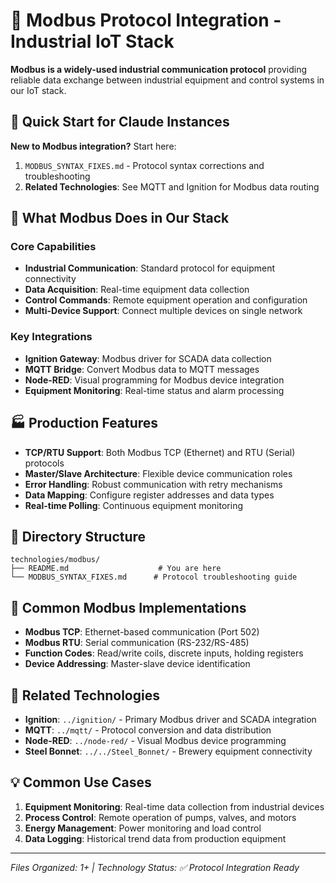 # 🔌 Modbus Protocol Integration - Industrial IoT Stack

**Modbus is a widely-used industrial communication protocol** providing reliable data exchange between industrial equipment and control systems in our IoT stack.

## 🚀 Quick Start for Claude Instances

**New to Modbus integration?** Start here:
1. `MODBUS_SYNTAX_FIXES.md` - Protocol syntax corrections and troubleshooting
2. **Related Technologies**: See MQTT and Ignition for Modbus data routing

## 🎯 What Modbus Does in Our Stack

### Core Capabilities
- **Industrial Communication**: Standard protocol for equipment connectivity
- **Data Acquisition**: Real-time equipment data collection
- **Control Commands**: Remote equipment operation and configuration
- **Multi-Device Support**: Connect multiple devices on single network

### Key Integrations
- **Ignition Gateway**: Modbus driver for SCADA data collection
- **MQTT Bridge**: Convert Modbus data to MQTT messages
- **Node-RED**: Visual programming for Modbus device integration
- **Equipment Monitoring**: Real-time status and alarm processing

## 🏭 Production Features

- **TCP/RTU Support**: Both Modbus TCP (Ethernet) and RTU (Serial) protocols
- **Master/Slave Architecture**: Flexible device communication roles
- **Error Handling**: Robust communication with retry mechanisms
- **Data Mapping**: Configure register addresses and data types
- **Real-time Polling**: Continuous equipment monitoring

## 📂 Directory Structure

```
technologies/modbus/
├── README.md                    # You are here
└── MODBUS_SYNTAX_FIXES.md      # Protocol troubleshooting guide
```

## 🔧 Common Modbus Implementations

- **Modbus TCP**: Ethernet-based communication (Port 502)
- **Modbus RTU**: Serial communication (RS-232/RS-485)
- **Function Codes**: Read/write coils, discrete inputs, holding registers
- **Device Addressing**: Master-slave device identification

## 🔗 Related Technologies

- **Ignition**: `../ignition/` - Primary Modbus driver and SCADA integration
- **MQTT**: `../mqtt/` - Protocol conversion and data distribution
- **Node-RED**: `../node-red/` - Visual Modbus device programming
- **Steel Bonnet**: `../../Steel_Bonnet/` - Brewery equipment connectivity

## 💡 Common Use Cases

1. **Equipment Monitoring**: Real-time data collection from industrial devices
2. **Process Control**: Remote operation of pumps, valves, and motors
3. **Energy Management**: Power monitoring and load control
4. **Data Logging**: Historical trend data from production equipment

---
*Files Organized: 1+ | Technology Status: ✅ Protocol Integration Ready*